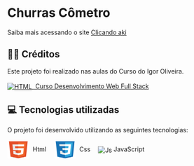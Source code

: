# Churras Cômetro




<p>Saiba mais acessando o site <a href="https://stanley-felix-bergamo.github.io/ChurrasCometro/">Clicando aki</a></p> 


<h2>👨‍🏫 Créditos </h2>
<p>
Este projeto foi realizado nas aulas do Curso do Igor Oliveira.
<a href="https://programadorbr.com/"><br><br>
<img align="center" alt="HTML" height="40" width="50" src="https://programadorbr.com/static/media/logo.7fe897a1.svg">&nbsp;
Curso Desenvolvimento Web Full Stack
</a>

</p>

<h2>💻 Tecnologias utilizadas</h2>
O projeto foi desenvolvido utilizando as seguintes tecnologias:
<br/><br/>
<div style="display: inline_block">
  <img align="center" alt="HTML" height="40" width="50" src="https://raw.githubusercontent.com/devicons/devicon/master/icons/html5/html5-original.svg">&nbsp; Html&emsp; 
  <img align="center" alt="CSS" height="40" width="50" src="https://raw.githubusercontent.com/devicons/devicon/master/icons/css3/css3-original.svg">&nbsp; Css&emsp; 
  <img align="center" alt="Js" height="40" width="50" src="https://icon-library.com/images/javascript-icon-png/javascript-icon-png-23.jpg">&nbsp;JavaScript&emsp;
</div>
